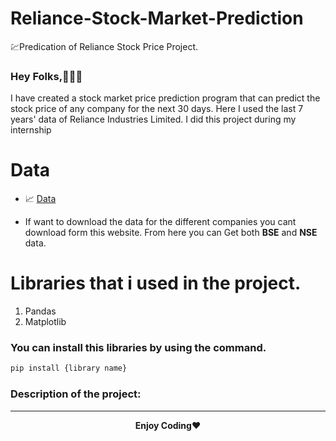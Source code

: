 # Reliance-Stock-Market-Prediction
💹Predication of Reliance Stock Price Project.


<h3>Hey Folks,👨🏻‍💻</h3>
<p>I have created a stock market price prediction program that can predict the stock price of any company for the next 30 days. Here I used the last 7 years' data of Reliance Industries Limited. I did this project during my internship</p>

# Data

- 📈 [Data](https://www.business-standard.com/company/reliance-industr-476/price-history/1)

- If want to download the data for the different companies you cant download form this website. From here you can Get both <b>BSE</b> and <b>NSE</b> data.


# Libraries that i used in the project. 
1. Pandas
2. Matplotlib
### You can install this libraries by using the command.

```bash
pip install {library name}
```
### Description of the project:

---
<p align="center">
<b>Enjoy Coding</b>❤
</p>
